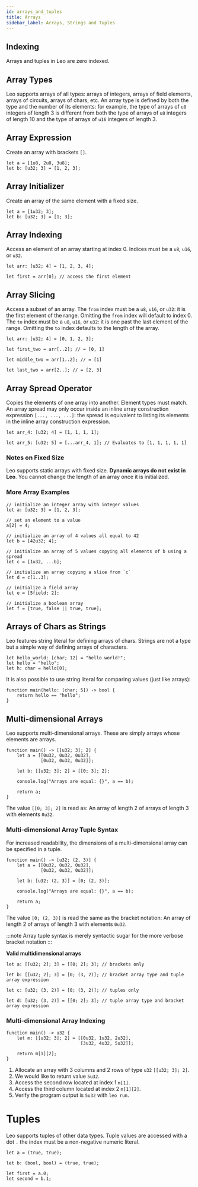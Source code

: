 ```yaml
---
id: arrays_and_tuples
title: Arrays
sidebar_label: Arrays, Strings and Tuples
---
```


## Indexing
Arrays and tuples in Leo are zero indexed.

## Array Types
Leo supports arrays of all types:
arrays of integers, arrays of field elements, arrays of circuits, arrays of chars, etc.
An array type is defined by both the type and the number of its elements:
for example, the type of arrays of `u8` integers of length 3
is different from
both the type of arrays of `u8` integers of length 10
and the type of arrays of `u16` integers of length 3.

## Array Expression
Create an array with brackets `[]`.

```leo
let a = [1u8, 2u8, 3u8];
let b: [u32; 3] = [1, 2, 3];
```

## Array Initializer
Create an array of the same element with a fixed size.

```leo
let a = [1u32; 3];
let b: [u32; 3] = [1; 3];
```

## Array Indexing

Access an element of an array starting at index 0. Indices must be a `u8`, `u16`, or `u32`.
```leo
let arr: [u32; 4] = [1, 2, 3, 4];

let first = arr[0]; // access the first element
```

## Array Slicing
Access a subset of an array. 
The `from` index must be a `u8`, `u16`, or `u32`: it is the first element of the range. Omitting the `from` index will default to index 0.
The `to` index must be a `u8`, `u16`, or `u32`: it is one past the last element of the range. Omitting the `to` index defaults to the length of the array.

```leo
let arr: [u32; 4] = [0, 1, 2, 3];

let first_two = arr[..2]; // = [0, 1]

let middle_two = arr[1..2]; // = [1]

let last_two = arr[2..]; // = [2, 3]
```

## Array Spread Operator
Copies the elements of one array into another. Element types must match.
An array spread may only occur inside an inline array construction expression `[..., ..., ...]`:
the spread is equivalent to listing its elements in the inline array construction expression.

```leo
let arr_4: [u32; 4] = [1, 1, 1, 1];

let arr_5: [u32; 5] = [...arr_4, 1]; // Evaluates to [1, 1, 1, 1, 1]
```

### Notes on Fixed Size
Leo supports static arrays with fixed size. 
**Dynamic arrays do not exist in Leo**. 
You cannot change the length of an array once it is initialized.

### More Array Examples

```leo
// initialize an integer array with integer values
let a: [u32; 3] = [1, 2, 3];

// set an element to a value
a[2] = 4;

// initialize an array of 4 values all equal to 42
let b = [42u32; 4];

// initialize an array of 5 values copying all elements of b using a spread
let c = [1u32, ...b];

// initialize an array copying a slice from `c`
let d = c[1..3];

// initialize a field array
let e = [5field; 2];

// initialize a boolean array
let f = [true, false || true, true];
```

## Arrays of Chars as Strings

Leo features string literal for defining arrays of chars. Strings are not a type but a simple way of defining
arrays of characters. 

```leo
let hello_world: [char; 12] = "hello world!";
let hello = "hello";
let h: char = hello[0];
```

It is also possible to use string literal for comparing values (just like arrays):

```leo
function main(hello: [char; 5]) -> bool {
    return hello == "hello";
} 
```

## Multi-dimensional Arrays

Leo supports multi-dimensional arrays.
These are simply arrays whose elements are arrays.

```leo
function main() -> [[u32; 3]; 2] {
    let a = [[0u32, 0u32, 0u32],
             [0u32, 0u32, 0u32]];

    let b: [[u32; 3]; 2] = [[0; 3]; 2];

    console.log("Arrays are equal: {}", a == b);

    return a;
}
```

The value `[[0; 3]; 2]` is read as: An array of length 2 of arrays of length 3 with elements `0u32`.

### Multi-dimensional Array Tuple Syntax

For increased readability, the dimensions of a multi-dimensional array can be specified in a tuple.

```leo
function main() -> [u32; (2, 3)] {
    let a = [[0u32, 0u32, 0u32], 
             [0u32, 0u32, 0u32]];

    let b: [u32; (2, 3)] = [0; (2, 3)];

    console.log("Arrays are equal: {}", a == b);

    return a;
}
```

The value `[0; (2, 3)]` is read the same as the bracket notation: An array of length 2 of arrays of length 3 with elements `0u32`.

:::note
Array tuple syntax is merely syntactic sugar for the more verbose bracket notation
:::

**Valid multidimensional arrays**
```leo
let a: [[u32; 2]; 3] = [[0; 2]; 3]; // brackets only

let b: [[u32; 2]; 3] = [0; (3, 2)]; // bracket array type and tuple array expression

let c: [u32; (3, 2)] = [0; (3, 2)]; // tuples only

let d: [u32; (3, 2)] = [[0; 2]; 3]; // tuple array type and bracket array expression
```

### Multi-dimensional Array Indexing

```leo
function main() -> u32 {
    let m: [[u32; 3]; 2] = [[0u32, 1u32, 2u32],
                            [3u32, 4u32, 5u32]];

    return m[1][2];
}
```
1. Allocate an array with 3 columns and 2 rows of type `u32` `[[u32; 3]; 2]`. 
2. We would like to return value `5u32`.
3. Access the second row located at index 1 `m[1]`.
4. Access the third column located at index 2 `m[1][2]`.
5. Verify the program output is `5u32` with `leo run`.

# Tuples
Leo supports tuples of other data types.
Tuple values are accessed with a dot `.` the index must be a non-negative numeric literal.

```leo
let a = (true, true);

let b: (bool, bool) = (true, true);

let first = a.0;
let second = b.1;
```
